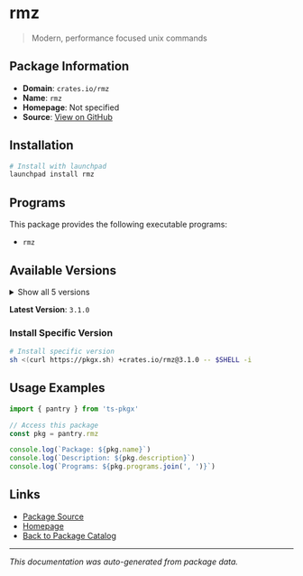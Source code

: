 # rmz

> Modern, performance focused unix commands

## Package Information

- **Domain**: `crates.io/rmz`
- **Name**: `rmz`
- **Homepage**: Not specified
- **Source**: [View on GitHub](https://github.com/pkgxdev/pantry/tree/main/projects/crates.io/rmz/package.yml)

## Installation

```bash
# Install with launchpad
launchpad install rmz
```

## Programs

This package provides the following executable programs:

- `rmz`

## Available Versions

<details>
<summary>Show all 5 versions</summary>

- `3.1.0`, `3.0.1`, `3.0.0`, `2.2.0`, `2.1.0`

</details>

**Latest Version**: `3.1.0`

### Install Specific Version

```bash
# Install specific version
sh <(curl https://pkgx.sh) +crates.io/rmz@3.1.0 -- $SHELL -i
```

## Usage Examples

```typescript
import { pantry } from 'ts-pkgx'

// Access this package
const pkg = pantry.rmz

console.log(`Package: ${pkg.name}`)
console.log(`Description: ${pkg.description}`)
console.log(`Programs: ${pkg.programs.join(', ')}`)
```

## Links

- [Package Source](https://github.com/pkgxdev/pantry/tree/main/projects/crates.io/rmz/package.yml)
- [Homepage](#)
- [Back to Package Catalog](../package-catalog.md)

---

*This documentation was auto-generated from package data.*
